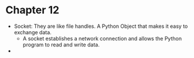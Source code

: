 # Chapter 12

- Socket: They are like file handles. A Python Object that makes it easy to exchange data.
  - A socket establishes a network connection and allows the Python program to read and write data.
- 